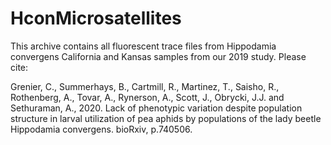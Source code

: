 # HconMicrosatellites

This archive contains all fluorescent trace files from Hippodamia convergens California and Kansas samples from our 2019 study. Please cite:

Grenier, C., Summerhays, B., Cartmill, R., Martinez, T., Saisho, R., Rothenberg, A., Tovar, A., Rynerson, A., Scott, J., Obrycki, J.J. and Sethuraman, A., 2020. Lack of phenotypic variation despite population structure in larval utilization of pea aphids by populations of the lady beetle Hippodamia convergens. bioRxiv, p.740506.
